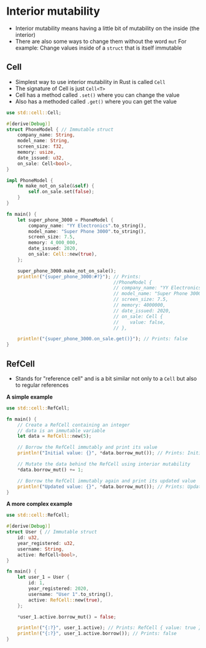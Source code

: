 # Interior mutability

* Interior mutability means having a little bit of mutability on the inside (the interior)
* There are also some ways to change them without the word `mut`
  For example: Change values inside of a `struct` that is itself immutable

## Cell

* Simplest way to use interior mutability in Rust is called `Cell`
* The signature of Cell is just `Cell<T>`
* Cell has a method called `.set()` where you can change the value
* Also has a methoded called `.get()` where you can get the value

```rust
use std::cell::Cell;

#[derive(Debug)]
struct PhoneModel { // Immutable struct
    company_name: String,
    model_name: String,
    screen_size: f32,
    memory: usize,
    date_issued: u32,
    on_sale: Cell<bool>,
}

impl PhoneModel {
    fn make_not_on_sale(&self) {
        self.on_sale.set(false);
    }
}

fn main() {
    let super_phone_3000 = PhoneModel {
        company_name: "YY Electronics".to_string(),
        model_name: "Super Phone 3000".to_string(),
        screen_size: 7.5,
        memory: 4_000_000,
        date_issued: 2020,
        on_sale: Cell::new(true),
    };

    super_phone_3000.make_not_on_sale();
    println!("{super_phone_3000:#?}"); // Prints:
                                       //PhoneModel {
                                       // company_name: "YY Electronics",
                                       // model_name: "Super Phone 3000",
                                       // screen_size: 7.5,
                                       // memory: 4000000,
                                       // date_issued: 2020,
                                       // on_sale: Cell {
                                       //    value: false,
                                       // },

    println!("{super_phone_3000.on_sale.get()}"); // Prints: false
}
```

## RefCell

* Stands for "reference cell" and is a bit similar not only to a `Cell` but also to regular references

**A simple example**

```rust
use std::cell::RefCell;

fn main() {
    // Create a RefCell containing an integer
    // data is an immutable variable
    let data = RefCell::new(5);

    // Borrow the RefCell immutably and print its value
    println!("Initial value: {}", *data.borrow_mut()); // Prints: Initial value: 5

    // Mutate the data behind the RefCell using interior mutability
    *data.borrow_mut() += 1;

    // Borrow the RefCell immutably again and print its updated value
    println!("Updated value: {}", *data.borrow_mut()); // Prints: Updated value: 6
}
```

**A more complex example**

```rust
use std::cell::RefCell;

#[derive(Debug)]
struct User { // Immutable struct
    id: u32,
    year_registered: u32,
    username: String,
    active: RefCell<bool>,
}

fn main() {
    let user_1 = User {
        id: 1,
        year_registered: 2020,
        username: "User 1".to_string(),
        active: RefCell::new(true),
    };

    *user_1.active.borrow_mut() = false;

    println!("{:?}", user_1.active); // Prints: RefCell { value: true }
    println!("{:?}", user_1.active.borrow()); // Prints: false
}
```

